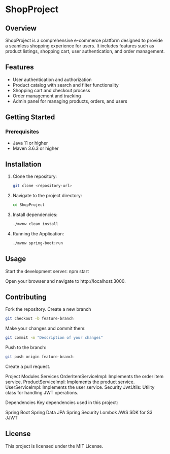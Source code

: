 # ShopProject

## Overview

ShopProject is a comprehensive e-commerce platform designed to provide a seamless shopping experience for users. It includes features such as product listings, shopping cart, user authentication, and order management.

## Features

- User authentication and authorization
- Product catalog with search and filter functionality
- Shopping cart and checkout process
- Order management and tracking
- Admin panel for managing products, orders, and users

## Getting Started

### Prerequisites

- Java 11 or higher
- Maven 3.6.3 or higher

## Installation

1. Clone the repository:

   ```bash
   git clone <repository-url>
   ```

2. Navigate to the project directory:

   ```bash
   cd ShopProject
   ```

3. Install dependencies:

   ```bash
   ./mvnw clean install
   ```

4. Running the Application:

   ```bash
   ./mvnw spring-boot:run
   ```

## Usage

Start the development server:
npm start

Open your browser and navigate to http://localhost:3000.

## Contributing

Fork the repository.
Create a new branch

```bash
git checkout -b feature-branch
```

Make your changes and commit them:

```bash
git commit -m "Description of your changes"
```

Push to the branch:

```bash
git push origin feature-branch
```

Create a pull request.

Project Modules
Services
OrderItemServiceImpl: Implements the order item service.
ProductServiceImpl: Implements the product service.
UserServiceImpl: Implements the user service.
Security
JwtUtils: Utility class for handling JWT operations.

Dependencies
Key dependencies used in this project:

Spring Boot
Spring Data JPA
Spring Security
Lombok
AWS SDK for S3
JJWT

## License

This project is licensed under the MIT License.
